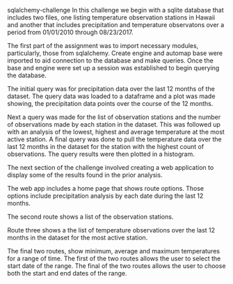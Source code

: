  sqlalchemy-challenge
 In this challenge we begin with a sqlite database that includes two files,
 one listing temperature observation stations in Hawaii and another that 
 includes precipitation and temperature observatons over a period from
 01/01/2010 through 08/23/2017.  

 The first part of the assignment was to import necessary modules, particularly,
 those from sqlalchemy. Create engine and automap base were imported to aid 
 connection to the database and make queries.  Once the base and engine were set up
 a session was established to begin querying the database.

 The initial query was for precipitation data over the last 12 months of the
 dataset.  The query data was loaded to a dataframe and a plot was made showing,
 the precipitation data points over the course of the 12 months.

 Next a query was made for the list of observation stations and the number of 
 observations made by each station in the dataset.  This was followed up
 with an analysis of the lowest, highest and average temperature at the most
 active station.  A final query was done to pull the temperature data over the
 last 12 months in the dataset for the station with the highest count of observations.
 The query results were then plotted in a histogram.

 The next section of the challenge involved creating a web application to display some
 of the results found in the prior analysis.

 The web app includes a home page that shows route options.  Those options include
 precipitation analysis by each date during the last 12 months.

 The second route shows a list of the observation stations.

 Route three shows a the list of temperature observations over the last 12 months in the
 dataset for the most active station.

 The final two routes, show minimum, average and maximum temperatures for a range of time.
 The first of the two routes allows the user to select the start date of the range. 
 The final of the two routes allows the user to choose both the start and end dates of the range.
